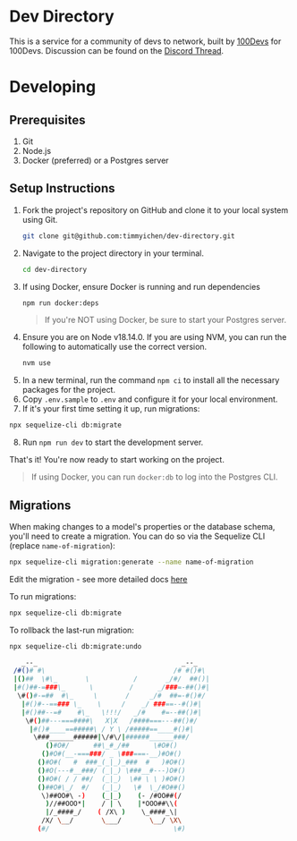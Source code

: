 # Dev Directory

This is a service for a community of devs to network, built by [100Devs](https://leonnoel.com/100devs/) for 100Devs.
Discussion can be found on the [Discord Thread](https://discord.com/channels/735923219315425401/1080598293538672700).

# Developing

## Prerequisites

1. Git
2. Node.js
3. Docker (preferred) or a Postgres server

## Setup Instructions

1. Fork the project's repository on GitHub and clone it to your local system using Git.
   ```bash
   git clone git@github.com:timmyichen/dev-directory.git
   ```
2. Navigate to the project directory in your terminal.
   ```bash
   cd dev-directory
   ```
3. If using Docker, ensure Docker is running and run dependencies
   ```bash
   npm run docker:deps
   ```
   > If you're NOT using Docker, be sure to start your Postgres server.
4. Ensure you are on Node v18.14.0. If you are using NVM, you can run the following to automatically use the correct version.
   ```bash
   nvm use
   ```
5. In a new terminal, run the command `npm ci` to install all the necessary packages for the project.
6. Copy `.env.sample` to `.env` and configure it for your local environment.
7. If it's your first time setting it up, run migrations:
```bash
npx sequelize-cli db:migrate
```
8. Run `npm run dev` to start the development server.

That's it! You're now ready to start working on the project.

> If using Docker, you can run `docker:db` to log into the Postgres CLI.

## Migrations

When making changes to a model's properties or the database schema, you'll need to create a migration.  You can do so via the Sequelize CLI (replace `name-of-migration`):

```bash
npx sequelize-cli migration:generate --name name-of-migration
```

Edit the migration - see more detailed docs [here](https://sequelize.org/docs/v6/other-topics/migrations/#migration-skeleton)

To run migrations:
```bash
npx sequelize-cli db:migrate
```

To rollback the last-run migration:
```bash
npx sequelize-cli db:migrate:undo
```

```bash
   _--_                                    _--_
 /#()# #\                                /# #()#\
 |()##  \#\_       \           /       _/#/  ##()|
 |#()##-=###\_      \         /      _/###=-##()#|
  \#()#-=##  #\_     \       /     _/#  ##=-#()#/
   |#()#--==### \_    \     /    _/ ###==--#()#|
   |#()##--=#    #\_   \!!!/   _/#    #=--##()#|
    \#()##---===####\   X|X   /####===---##()#/
     |#()#____==#####\ / Y \ /#####==____#()#|
      \###______######|\/#\/|######______###/
         ()#O#/      ##\_#_/##      \#O#()
        ()#O#(__-===###/ _ \###===-__)#O#()
       ()#O#(   #  ###_(_|_)_###  #   )#O#()
       ()#O(---#__###/ (_|_) \###__#---)O#()
       ()#O#( / / ##/  (_|_)  \## \ \ )#O#()
       ()##O#\_/  #/   (_|_)   \#  \_/#O##()
        \)##OO#\ -)    (_|_)    (- /#OO##(/
         )//##OOO*|    / | \    |*OOO##\\(
         |/_####_/    ( /X\ )    \_####_\|
        /X/ \__/       \___/       \__/ \X\
       (#/                               \#)
```